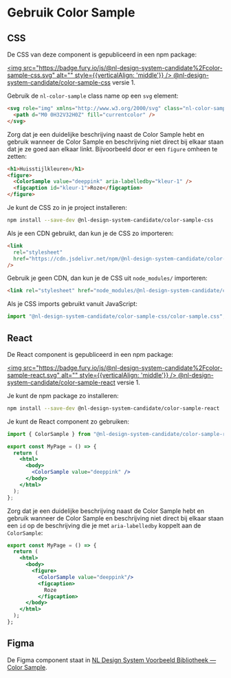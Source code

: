 # Gebruik Color Sample

## CSS

De CSS van deze component is gepubliceerd in een npm package:

[<img src="https://badge.fury.io/js/@nl-design-system-candidate%2Fcolor-sample-css.svg" alt="" style={{verticalAlign: 'middle'}} /> @nl-design-system-candidate/color-sample-css](https://www.npmjs.com/package/@nl-design-system-candidate/color-sample-css)
versie 1.

Gebruik de `nl-color-sample` class name op een `svg` element:

```html
<svg role="img" xmlns="http://www.w3.org/2000/svg" class="nl-color-sample" style="color: deeppink;">
  <path d="M0 0H32V32H0Z" fill="currentcolor" />
</svg>
```

Zorg dat je een duidelijke beschrijving naast de Color Sample hebt en gebruik wanneer de Color Sample en beschrijving niet direct bij elkaar staan dat je ze goed aan elkaar linkt. Bijvoorbeeld door er een `figure` omheen te zetten:

```html
<h1>Huisstijlkleuren</h1>
<figure>
  <ColorSample value="deeppink" aria-labelledby="kleur-1" />
  <figcaption id="kleur-1">Roze</figcaption>
</figure>
```

Je kunt de CSS zo in je project installeren:

```sh
npm install --save-dev @nl-design-system-candidate/color-sample-css
```

Als je een CDN gebruikt, dan kun je de CSS zo importeren:

```html
<link
  rel="stylesheet"
  href="https://cdn.jsdelivr.net/npm/@nl-design-system-candidate/color-sample-css@1/dist/color-sample.css"
/>
```

Gebruik je geen CDN, dan kun je de CSS uit `node_modules/` importeren:

```html
<link rel="stylesheet" href="node_modules/@nl-design-system-candidate/color-sample-css/dist/color-sample.css" />
```

Als je CSS imports gebruikt vanuit JavaScript:

```js
import "@nl-design-system-candidate/color-sample-css/color-sample.css";
```

## React

De React component is gepubliceerd in een npm package:

[<img src="https://badge.fury.io/js/@nl-design-system-candidate%2Fcolor-sample-react.svg" alt="" style={{verticalAlign: 'middle'}} /> @nl-design-system-candidate/color-sample-react](https://www.npmjs.com/package/@nl-design-system-candidate/color-sample-react)
versie 1.

Je kunt de npm package zo installeren:

```sh
npm install --save-dev @nl-design-system-candidate/color-sample-react
```

Je kunt de React component zo gebruiken:

```jsx
import { ColorSample } from "@nl-design-system-candidate/color-sample-react";

export const MyPage = () => {
  return (
    <html>
      <body>
        <ColorSample value="deeppink" />
      </body>
    </html>
  );
};
```

Zorg dat je een duidelijke beschrijving naast de Color Sample hebt en gebruik wanneer de Color Sample en beschrijving niet direct bij elkaar staan een `id` op de beschrijving die je met `aria-labelledby` koppelt aan de `ColorSample`:

```jsx
export const MyPage = () => {
  return (
    <html>
      <body>
        <figure>
          <ColorSample value="deeppink"/>
          <figcaption>
            Roze
          </figcaption>
      </body>
    </html>
  );
};
```

## Figma

De Figma component staat in [NL Design System Voorbeeld Bibliotheek — Color Sample](https://www.figma.com/design/FqAr99wvrlHxTJYAHkFRQN/NL-Design-System---Bibliotheek?node-id=13781-17931).
